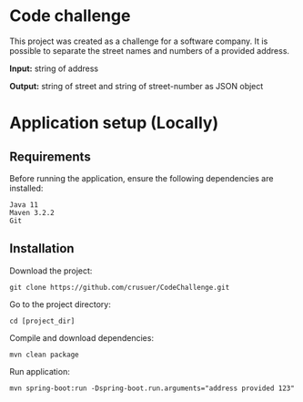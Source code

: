# Code challenge
This project was created as a challenge for a software company.
It is possible to separate the street names and numbers of a provided address.

**Input:** string of address

**Output:** string of street and string of street-number as JSON object
# Application setup (Locally)

## Requirements
Before running the application, ensure the following dependencies are installed:

```
Java 11
Maven 3.2.2
Git
```

## Installation
Download the project:
```
git clone https://github.com/crusuer/CodeChallenge.git
```
Go to the project directory:
```
cd [project_dir]
```
Compile and download dependencies:
```
mvn clean package
```
Run application:
```
mvn spring-boot:run -Dspring-boot.run.arguments="address provided 123"
```